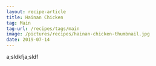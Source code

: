 ```yaml
---
layout: recipe-article
title: Hainan Chicken
tag: Main
tag-url: /recipes/tags/main
image: /pictures/recipes/hainan-chicken-thumbnail.jpg
date: 2019-07-14
---
```


a;sldkfja;sldf